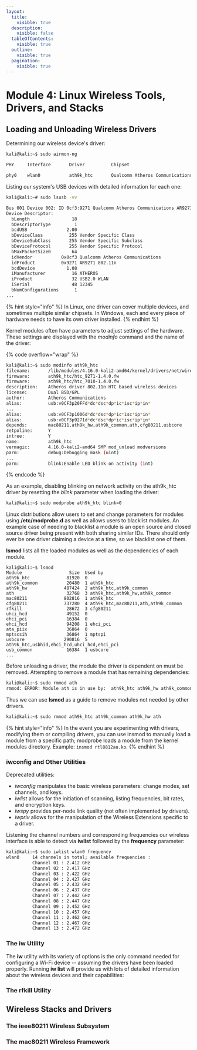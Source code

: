 ```yaml
---
layout:
  title:
    visible: true
  description:
    visible: false
  tableOfContents:
    visible: true
  outline:
    visible: true
  pagination:
    visible: true
---
```


# Module 4: Linux Wireless Tools, Drivers, and Stacks

## Loading and Unloading Wireless Drivers

&#x20;Determining our wireless device's driver:

```bash
kali@kali:~$ sudo airmon-ng

PHY     Interface       Driver          Chipset

phy0    wlan0           ath9k_htc       Qualcomm Atheros Communications AR9271 802.11n
```

Listing our system's USB devices with detailed information for each one:

```bash
kali@kali:~# sudo lsusb -vv

Bus 001 Device 002: ID 0cf3:9271 Qualcomm Atheros Communications AR9271 802.11n
Device Descriptor:
  bLength                18
  bDescriptorType         1
  bcdUSB               2.00
  bDeviceClass          255 Vendor Specific Class
  bDeviceSubClass       255 Vendor Specific Subclass
  bDeviceProtocol       255 Vendor Specific Protocol
  bMaxPacketSize0        64
  idVendor           0x0cf3 Qualcomm Atheros Communications
  idProduct          0x9271 AR9271 802.11n
  bcdDevice            1.08
  iManufacturer          16 ATHEROS
  iProduct               32 USB2.0 WLAN
  iSerial                48 12345
  bNumConfigurations      1
...
```

{% hint style="info" %}
In Linux, one driver can cover multiple devices, and sometimes multiple similar chipsets. In Windows, each and every piece of hardware needs to have its own driver installed.
{% endhint %}

Kernel modules often have parameters to adjust settings of the hardware. These settings are displayed with the _modinfo_ command and the name of the driver:

{% code overflow="wrap" %}
```bash
kali@kali:~$ sudo modinfo ath9k_htc
filename:       /lib/modules/4.16.0-kali2-amd64/kernel/drivers/net/wireless/ath/ath9k/ath9k_htc.ko
firmware:       ath9k_htc/htc_9271-1.4.0.fw
firmware:       ath9k_htc/htc_7010-1.4.0.fw
description:    Atheros driver 802.11n HTC based wireless devices
license:        Dual BSD/GPL
author:         Atheros Communications
alias:          usb:v0CF3p20FFd*dc*dsc*dp*ic*isc*ip*in*
...
alias:          usb:v0CF3p1006d*dc*dsc*dp*ic*isc*ip*in*
alias:          usb:v0CF3p9271d*dc*dsc*dp*ic*isc*ip*in*
depends:        mac80211,ath9k_hw,ath9k_common,ath,cfg80211,usbcore
retpoline:      Y
intree:         Y
name:           ath9k_htc
vermagic:       4.16.0-kali2-amd64 SMP mod_unload modversions
parm:           debug:Debugging mask (uint)
...
parm:           blink:Enable LED blink on activity (int)
```
{% endcode %}

As an example, disabling blinking on network activity on the ath9k\_htc driver by resetting the _blink_ parameter when loading the driver:

```bash
kali@kali:~$ sudo modprobe ath9k_htc blink=0
```

Linux distributions allow users to set and change parameters for modules using **/etc/modprobe.d** as well as allows users to blacklist modules. An example case of needing to blacklist a module is an open source and closed source driver being present with both sharing similar IDs. There should only ever be one driver claiming a device at a time, so we blacklist one of them.

**lsmod** lists all the loaded modules as well as the dependencies of each module.

```
kali@kali:~$ lsmod
Module                  Size  Used by
ath9k_htc              81920  0
ath9k_common           20480  1 ath9k_htc
ath9k_hw              487424  2 ath9k_htc,ath9k_common
ath                    32768  3 ath9k_htc,ath9k_hw,ath9k_common
mac80211              802816  1 ath9k_htc
cfg80211              737280  4 ath9k_htc,mac80211,ath,ath9k_common
rfkill                 28672  3 cfg80211
uhci_hcd               49152  0
ehci_pci               16384  0
ehci_hcd               94208  1 ehci_pci
ata_piix               36864  0
mptscsih               36864  1 mptspi
usbcore               290816  5 ath9k_htc,usbhid,ehci_hcd,uhci_hcd,ehci_pci
usb_common             16384  1 usbcore
...
```

Before unloading a driver, the module the driver is dependent on must be removed. Attempting to remove a module that has remaining dependencies:

```bash
kali@kali:~$ sudo rmmod ath
rmmod: ERROR: Module ath is in use by:  ath9k_htc ath9k_hw ath9k_common
```

Thus we can use **lsmod** as a guide to remove modules not needed by other drivers.

```bash
kali@kali:~$ sudo rmmod ath9k_htc ath9k_common ath9k_hw ath
```

{% hint style="info" %}
In the event you are experimenting with drivers, modifying them or compiling drivers, you can use insmod to manually load a module from a specific path; modprobe loads a module from the kernel modules directory. Example: `insmod rtl8812au.ko`.
{% endhint %}

### iwconfig and Other Utilities&#x20;

Deprecated utilities:

* _iwconfig_ manipulates the basic wireless parameters: change modes, set channels, and keys.
* _iwlist_ allows for the initiation of scanning, listing frequencies, bit rates, and encryption keys.
* _iwspy_ provides per-node link quality (not often implemented by drivers).
* _iwpriv_ allows for the manipulation of the Wireless Extensions specific to a driver.

Listening the channel numbers and corresponding frequencies our wireless interface is able to detect via **iwlist** followed by the **frequency** parameter:

```bash
kali@kali:~$ sudo iwlist wlan0 frequency
wlan0     14 channels in total; available frequencies :
          Channel 01 : 2.412 GHz
          Channel 02 : 2.417 GHz
          Channel 03 : 2.422 GHz
          Channel 04 : 2.427 GHz
          Channel 05 : 2.432 GHz
          Channel 06 : 2.437 GHz
          Channel 07 : 2.442 GHz
          Channel 08 : 2.447 GHz
          Channel 09 : 2.452 GHz
          Channel 10 : 2.457 GHz
          Channel 11 : 2.462 GHz
          Channel 12 : 2.467 GHz
          Channel 13 : 2.472 GHz
```

### The iw Utility

The **iw** utility with its variety of options is the only command needed for configuring a Wi-Fi device -- assuming the drivers have been loaded properly. Running **iw list** will provide us with lots of detailed information about the wireless devices and their capabilities:



### The rfkill Utility



## Wireless Stacks and Drivers

### The ieee80211 Wireless Subsystem



### The mac80211 Wireless Framework

